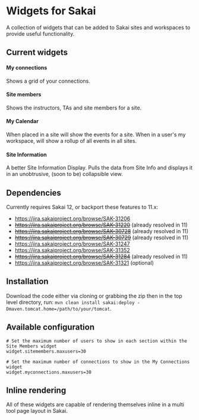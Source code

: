 # Widgets for Sakai

A collection of widgets that can be added to Sakai sites and workspaces to provide useful functionality.

## Current widgets

#### My connections
Shows a grid of your connections.

#### Site members
Shows the instructors, TAs and site members for a site.

#### My Calendar
When placed in a site will show the events for a site.
When in a user's my workspace, will show a rollup of all events in all sites.

#### Site Information
A better Site Information Display. Pulls the data from Site Info and displays it in an unobtrusive, (soon to be) collapsible view.

## Dependencies
Currently requires Sakai 12, or backport these features to 11.x:
* https://jira.sakaiproject.org/browse/SAK-31206
* ~~https://jira.sakaiproject.org/browse/SAK-31220~~ (already resolved in 11)
* ~~https://jira.sakaiproject.org/browse/SAK-30728~~ (already resolved in 11)
* ~~https://jira.sakaiproject.org/browse/SAK-30729~~ (already resolved in 11)
* https://jira.sakaiproject.org/browse/SAK-31247
* https://jira.sakaiproject.org/browse/SAK-31352
* ~~https://jira.sakaiproject.org/browse/SAK-31284~~ (already resolved in 11)
* https://jira.sakaiproject.org/browse/SAK-31321 (optional)

## Installation
Download the code either via cloning or grabbing the zip then in the top level directory, run: `mvn clean install sakai:deploy -Dmaven.tomcat.home=/path/to/your/tomcat`.

## Available configuration

````
# Set the maximum number of users to show in each section within the Site Members widget
widget.sitemembers.maxusers=30

# Set the maximum number of connections to show in the My Connections widget
widget.myconnections.maxusers=30

````

## Inline rendering
All of these widgets are capable of rendering themselves inline in a multi tool page layout in Sakai.


